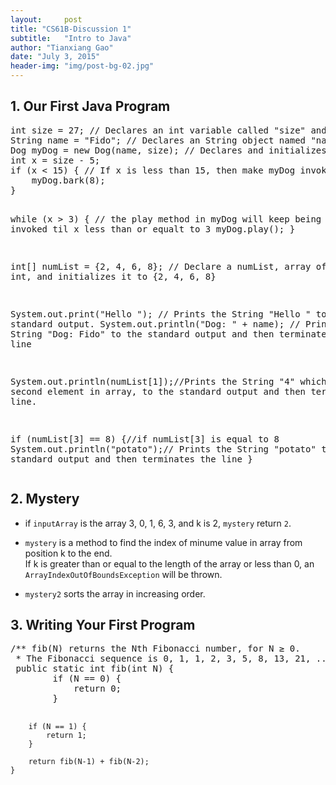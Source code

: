 ```yaml
---
layout:     post
title: "CS61B-Discussion 1"
subtitle:   "Intro to Java"
author: "Tianxiang Gao"
date: "July 3, 2015"
header-img: "img/post-bg-02.jpg"
---
```

<h2>1. Our First Java Program</h2>
<pre>int size = 27; // Declares an int variable called "size" and assign value 27
String name = "Fido"; // Declares an String object named "name" and assing "Fido";
Dog myDog = new Dog(name, size); // Declares and initializes a new varialbe of type Dog. Calls the Dog constructor to create a new object of type Dog.
int x = size - 5; 
if (x < 15) { // If x is less than 15, then make myDog invoke its method bark with parameter equalts to 8
    myDog.bark(8);
}

while (x > 3) { // the play method in myDog will keep being invoked til x less than or equalt to 3
    myDog.play();
}

int[] numList = {2, 4, 6, 8}; // Declare a numList, array of type int, and initializes it to {2, 4, 6, 8}

System.out.print("Hello "); // Prints the String "Hello " to the standard output.
System.out.println("Dog: " + name); // Prings the String "Dog: Fido" to the standard output and then terminates the line

System.out.println(numList[1]);//Prints the String "4" which is second element in array, to the standard output and then terminates the line.

if (numList[3] == 8) {//if numList[3] is equal to 8
    System.out.println("potato");// Prints the String "potato" to the standard output and then terminates the line
}
</pre>

<h2>2. Mystery</h2>

* if <code>inputArray</code> is the array 3, 0, 1, 6, 3, and k is 2, <code>mystery</code> return <code>2</code>.

* <code>mystery</code> is a method to find the index of minume value in array from position k to the end. <br>If k is greater than or equal to the length of the array or less than 0, an <code>ArrayIndexOutOfBoundsException</code> will be thrown.

* <code>mystery2</code> sorts the array in increasing order.

<h2>3. Writing Your First Program</h2>
<pre>
/** fib(N) returns the Nth Fibonacci number, for N ≥ 0.
 * The Fibonacci sequence is 0, 1, 1, 2, 3, 5, 8, 13, 21, ... */
 public static int fib(int N) {
        if (N == 0) {
            return 0;
        }

        if (N == 1) {
            return 1;
        }

        return fib(N-1) + fib(N-2);
    }
</pre>